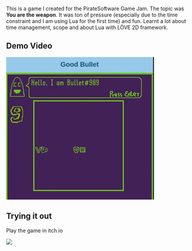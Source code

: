 This is a game I created for the PirateSoftware Game Jam. The topic was **You are the weapon**.
It was ton of pressure (especially due to the time constraint and I am using Lua for the first time) and fun.
Learnt a lot about time management, scope and about Lua with LÖVE 2D framework.

## Demo Video

![](https://github.com/Njancodes/Good-Bullet/blob/main/goodbullet-demo.gif)

## Trying it out

Play the game in itch.io 

![](https://njancodes.itch.io/good-bullet)
